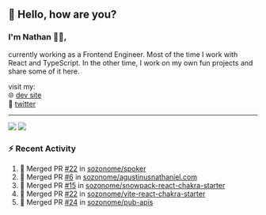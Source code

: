 ## 👋 Hello, how are you? 

### I'm Nathan 👨‍💻,

currently working as a Frontend Engineer. Most of the time I work with React and TypeScript. In the other time, I work on my own fun projects and share some of it here.

visit my:<br/>
🌐 [dev site](https://sznm.dev)<br/>
🦜 [twitter](https://twitter.com/sozonome)

---

![](https://komarev.com/ghpvc/?username=sozonome&color=orange)
![](https://hit.yhype.me/github/profile?user_id=17046154)

### :zap: Recent Activity

<!--START_SECTION:activity-->
1. 🎉 Merged PR [#22](https://github.com/sozonome/spoker/pull/22) in [sozonome/spoker](https://github.com/sozonome/spoker)
2. 🎉 Merged PR [#6](https://github.com/sozonome/agustinusnathaniel.com/pull/6) in [sozonome/agustinusnathaniel.com](https://github.com/sozonome/agustinusnathaniel.com)
3. 🎉 Merged PR [#15](https://github.com/sozonome/snowpack-react-chakra-starter/pull/15) in [sozonome/snowpack-react-chakra-starter](https://github.com/sozonome/snowpack-react-chakra-starter)
4. 🎉 Merged PR [#22](https://github.com/sozonome/vite-react-chakra-starter/pull/22) in [sozonome/vite-react-chakra-starter](https://github.com/sozonome/vite-react-chakra-starter)
5. 🎉 Merged PR [#24](https://github.com/sozonome/pub-apis/pull/24) in [sozonome/pub-apis](https://github.com/sozonome/pub-apis)
<!--END_SECTION:activity-->
